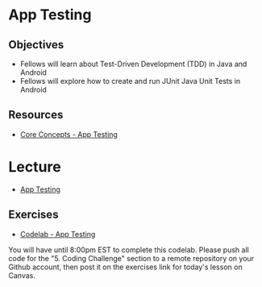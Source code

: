 # App Testing

## Objectives
* Fellows will learn about Test-Driven Development (TDD) in Java and Android
* Fellows will explore how to create and run JUnit Java Unit Tests in Android

## Resources
* [Core Concepts - App Testing](https://google-developer-training.github.io/android-developer-fundamentals-course-concepts-v2/unit-1-get-started/lesson-3-testing,-debugging,-and-using-support-libraries/3-2-c-app-testing/3-2-c-app-testing.html)

# Lecture

* [App Testing](https://docs.google.com/presentation/d/1A6Go1QVd1tokPOU5lTBJqKdBxF51nja5xhxj23SvWRo/edit#slide=id.p)

## Exercises

* [Codelab - App Testing](https://codelabs.developers.google.com/codelabs/android-training-unit-tests/#0)

You will have until 8:00pm EST to complete this codelab. Please push all code for the "5. Coding Challenge" section to a remote repository on your Github account, then post it on the exercises link for today's lesson on Canvas.
